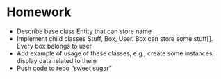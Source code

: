 # Homework
* Describe base class Entity that can store name
* Implement child classes Stuff, Box, User. Box can store some stuff[]. Every box belongs to user
* Add example of usage of these classes, e.g., create some instances, display data related to them
* Push code to repo “sweet sugar”


